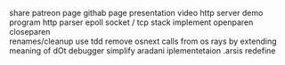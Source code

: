 share
patreon page
githab page
presentation video
http server demo program
http parser
epoll socket / tcp stack
implement openparen closeparen  
renames/cleanup
use tdd
remove osnext calls from os rays by extending meaning of dOt
debugger
simplify aradani iplementetaion
.arsis redefine
